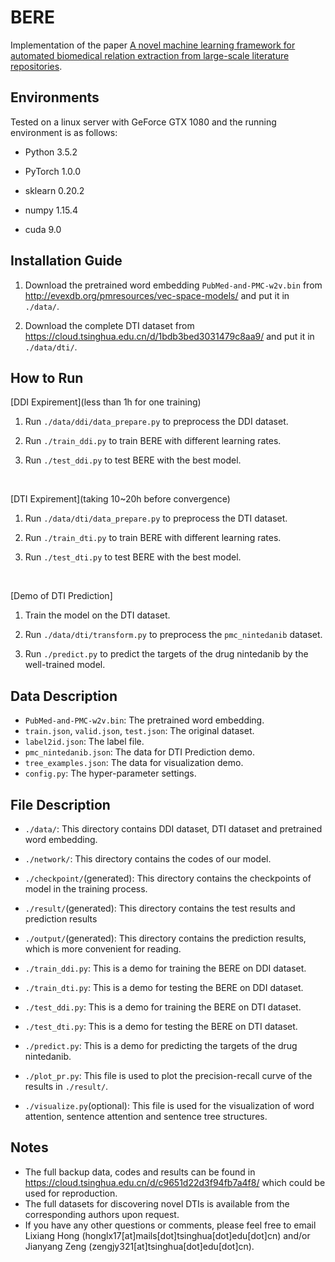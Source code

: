 # BERE
Implementation of the paper [A novel machine learning framework for automated biomedical relation extraction from large-scale literature repositories](https://www.nature.com/articles/s42256-020-0189-y).

## Environments
Tested on a linux server with GeForce GTX 1080 and the running environment is as follows:

- Python    3.5.2

- PyTorch   1.0.0

- sklearn   0.20.2

- numpy     1.15.4

- cuda      9.0

## Installation Guide
1. Download the pretrained word embedding `PubMed-and-PMC-w2v.bin` from http://evexdb.org/pmresources/vec-space-models/ and put it in `./data/`.

2. Download the complete DTI dataset from https://cloud.tsinghua.edu.cn/d/1bdb3bed3031479c8aa9/ and put it in `./data/dti/`.

## How to Run
[DDI Expirement](less than 1h for one training)
1. Run  `./data/ddi/data_prepare.py` to preprocess the DDI dataset.

2. Run `./train_ddi.py` to train BERE with different learning rates.

3. Run `./test_ddi.py` to test BERE with the best model.

&nbsp;

[DTI Expirement](taking 10~20h before convergence)
1. Run  `./data/dti/data_prepare.py` to preprocess the DTI dataset.

2. Run `./train_dti.py` to train BERE with different learning rates.

3. Run `./test_dti.py` to test BERE with the best model.

&nbsp;

[Demo of DTI Prediction]

1. Train the model on the DTI dataset.

2. Run `./data/dti/transform.py` to preprocess the `pmc_nintedanib` dataset.

3. Run `./predict.py` to predict the targets of the drug nintedanib by the well-trained model.

## Data Description
- `PubMed-and-PMC-w2v.bin`: The pretrained word embedding.
- `train.json`, `valid.json`, `test.json`: The original dataset.
- `label2id.json`: The label file.
- `pmc_nintedanib.json`: The data for DTI Prediction demo.
- `tree_examples.json`: The data for visualization demo.
- `config.py`: The hyper-parameter settings.

## File Description
- `./data/`: This directory contains DDI dataset, DTI dataset and pretrained word embedding.

- `./network/`: This directory contains the codes of our model.

- `./checkpoint/`(generated): This directory contains the checkpoints of model in the training process.

- `./result/`(generated): This directory contains the test results and prediction results

- `./output/`(generated): This directory contains the prediction results, which is more convenient for reading. 

- `./train_ddi.py`: This is a demo for training the BERE on DDI dataset.

- `./train_dti.py`: This is a demo for testing the BERE on DDI dataset.

- `./test_ddi.py`: This is a demo for training the BERE on DTI dataset.

- `./test_dti.py`: This is a demo for testing the BERE on DTI dataset.

- `./predict.py`: This is a demo for predicting the targets of the drug nintedanib.

- `./plot_pr.py`: This file is used to plot the precision-recall curve of the results in `./result/`.

- `./visualize.py`(optional): This file is used for the visualization of word attention, sentence attention and sentence tree structures.

## Notes
- The full backup data, codes and results can be found in https://cloud.tsinghua.edu.cn/d/c9651d22d3f94fb7a4f8/ which could be used for reproduction.
- The full datasets for discovering novel DTIs is available from the corresponding authors upon request. 
- If you have any other questions or comments, please feel free to email Lixiang Hong (honglx17[at]mails[dot]tsinghua[dot]edu[dot]cn) and/or Jianyang Zeng (zengjy321[at]tsinghua[dot]edu[dot]cn).
